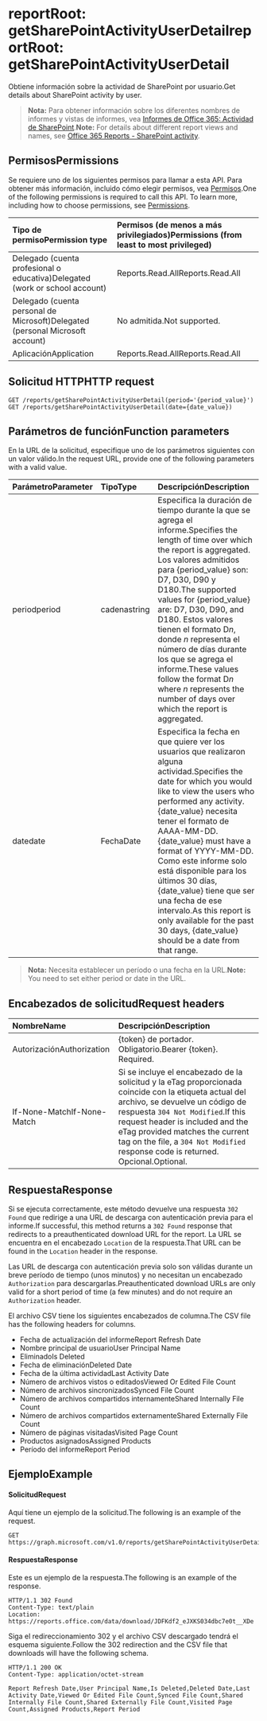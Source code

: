 # <a name="reportroot-getsharepointactivityuserdetail"></a><span data-ttu-id="44636-101">reportRoot: getSharePointActivityUserDetail</span><span class="sxs-lookup"><span data-stu-id="44636-101">reportRoot: getSharePointActivityUserDetail</span></span>

<span data-ttu-id="44636-102">Obtiene información sobre la actividad de SharePoint por usuario.</span><span class="sxs-lookup"><span data-stu-id="44636-102">Get details about SharePoint activity by user.</span></span>

> <span data-ttu-id="44636-103">**Nota:** Para obtener información sobre los diferentes nombres de informes y vistas de informes, vea [Informes de Office 365: Actividad de SharePoint](https://support.office.com/client/SharePoint-activity-a91c958f-1279-499d-9959-12f0de08dc8f).</span><span class="sxs-lookup"><span data-stu-id="44636-103">**Note:** For details about different report views and names, see [Office 365 Reports - SharePoint activity](https://support.office.com/client/SharePoint-activity-a91c958f-1279-499d-9959-12f0de08dc8f).</span></span>

## <a name="permissions"></a><span data-ttu-id="44636-104">Permisos</span><span class="sxs-lookup"><span data-stu-id="44636-104">Permissions</span></span>

<span data-ttu-id="44636-p101">Se requiere uno de los siguientes permisos para llamar a esta API. Para obtener más información, incluido cómo elegir permisos, vea [Permisos](../../../concepts/permissions_reference.md).</span><span class="sxs-lookup"><span data-stu-id="44636-p101">One of the following permissions is required to call this API. To learn more, including how to choose permissions, see [Permissions](../../../concepts/permissions_reference.md).</span></span>

| <span data-ttu-id="44636-107">Tipo de permiso</span><span class="sxs-lookup"><span data-stu-id="44636-107">Permission type</span></span>                        | <span data-ttu-id="44636-108">Permisos (de menos a más privilegiados)</span><span class="sxs-lookup"><span data-stu-id="44636-108">Permissions (from least to most privileged)</span></span> |
| :------------------------------------- | :--------------------------------------- |
| <span data-ttu-id="44636-109">Delegado (cuenta profesional o educativa)</span><span class="sxs-lookup"><span data-stu-id="44636-109">Delegated (work or school account)</span></span>     | <span data-ttu-id="44636-110">Reports.Read.All</span><span class="sxs-lookup"><span data-stu-id="44636-110">Reports.Read.All</span></span>                         |
| <span data-ttu-id="44636-111">Delegado (cuenta personal de Microsoft)</span><span class="sxs-lookup"><span data-stu-id="44636-111">Delegated (personal Microsoft account)</span></span> | <span data-ttu-id="44636-112">No admitida.</span><span class="sxs-lookup"><span data-stu-id="44636-112">Not supported.</span></span>                           |
| <span data-ttu-id="44636-113">Aplicación</span><span class="sxs-lookup"><span data-stu-id="44636-113">Application</span></span>                            | <span data-ttu-id="44636-114">Reports.Read.All</span><span class="sxs-lookup"><span data-stu-id="44636-114">Reports.Read.All</span></span>                         |

## <a name="http-request"></a><span data-ttu-id="44636-115">Solicitud HTTP</span><span class="sxs-lookup"><span data-stu-id="44636-115">HTTP request</span></span>

<!-- { "blockType": "samples" } --> 

```http
GET /reports/getSharePointActivityUserDetail(period='{period_value}')
GET /reports/getSharePointActivityUserDetail(date={date_value})
```

## <a name="function-parameters"></a><span data-ttu-id="44636-116">Parámetros de función</span><span class="sxs-lookup"><span data-stu-id="44636-116">Function parameters</span></span>

<span data-ttu-id="44636-117">En la URL de la solicitud, especifique uno de los parámetros siguientes con un valor válido.</span><span class="sxs-lookup"><span data-stu-id="44636-117">In the request URL, provide one of the following parameters with a valid value.</span></span>

| <span data-ttu-id="44636-118">Parámetro</span><span class="sxs-lookup"><span data-stu-id="44636-118">Parameter</span></span> | <span data-ttu-id="44636-119">Tipo</span><span class="sxs-lookup"><span data-stu-id="44636-119">Type</span></span>   | <span data-ttu-id="44636-120">Descripción</span><span class="sxs-lookup"><span data-stu-id="44636-120">Description</span></span>                              |
| :-------- | :----- | :--------------------------------------- |
| <span data-ttu-id="44636-121">period</span><span class="sxs-lookup"><span data-stu-id="44636-121">period</span></span>    | <span data-ttu-id="44636-122">cadena</span><span class="sxs-lookup"><span data-stu-id="44636-122">string</span></span> | <span data-ttu-id="44636-123">Especifica la duración de tiempo durante la que se agrega el informe.</span><span class="sxs-lookup"><span data-stu-id="44636-123">Specifies the length of time over which the report is aggregated.</span></span> <span data-ttu-id="44636-124">Los valores admitidos para {period_value} son: D7, D30, D90 y D180.</span><span class="sxs-lookup"><span data-stu-id="44636-124">The supported values for {period_value} are: D7, D30, D90, and D180.</span></span> <span data-ttu-id="44636-125">Estos valores tienen el formato D*n*, donde *n* representa el número de días durante los que se agrega el informe.</span><span class="sxs-lookup"><span data-stu-id="44636-125">These values follow the format D*n* where *n* represents the number of days over which the report is aggregated.</span></span> |
| <span data-ttu-id="44636-126">date</span><span class="sxs-lookup"><span data-stu-id="44636-126">date</span></span>      | <span data-ttu-id="44636-127">Fecha</span><span class="sxs-lookup"><span data-stu-id="44636-127">Date</span></span>   | <span data-ttu-id="44636-128">Especifica la fecha en que quiere ver los usuarios que realizaron alguna actividad.</span><span class="sxs-lookup"><span data-stu-id="44636-128">Specifies the date for which you would like to view the users who performed any activity.</span></span> <span data-ttu-id="44636-129">{date_value} necesita tener el formato de AAAA-MM-DD.</span><span class="sxs-lookup"><span data-stu-id="44636-129">{date_value} must have a format of YYYY-MM-DD.</span></span> <span data-ttu-id="44636-130">Como este informe solo está disponible para los últimos 30 días, {date_value} tiene que ser una fecha de ese intervalo.</span><span class="sxs-lookup"><span data-stu-id="44636-130">As this report is only available for the past 30 days, {date_value} should be a date from that range.</span></span> |

> <span data-ttu-id="44636-131">**Nota:** Necesita establecer un período o una fecha en la URL.</span><span class="sxs-lookup"><span data-stu-id="44636-131">**Note:** You need to set either period or date in the URL.</span></span>

## <a name="request-headers"></a><span data-ttu-id="44636-132">Encabezados de solicitud</span><span class="sxs-lookup"><span data-stu-id="44636-132">Request headers</span></span>

| <span data-ttu-id="44636-133">Nombre</span><span class="sxs-lookup"><span data-stu-id="44636-133">Name</span></span>          | <span data-ttu-id="44636-134">Descripción</span><span class="sxs-lookup"><span data-stu-id="44636-134">Description</span></span>                              |
| :------------ | :--------------------------------------- |
| <span data-ttu-id="44636-135">Autorización</span><span class="sxs-lookup"><span data-stu-id="44636-135">Authorization</span></span> | <span data-ttu-id="44636-p104">{token} de portador. Obligatorio.</span><span class="sxs-lookup"><span data-stu-id="44636-p104">Bearer {token}. Required.</span></span>                |
| <span data-ttu-id="44636-138">If-None-Match</span><span class="sxs-lookup"><span data-stu-id="44636-138">If-None-Match</span></span> | <span data-ttu-id="44636-139">Si se incluye el encabezado de la solicitud y la eTag proporcionada coincide con la etiqueta actual del archivo, se devuelve un código de respuesta `304 Not Modified`.</span><span class="sxs-lookup"><span data-stu-id="44636-139">If this request header is included and the eTag provided matches the current tag on the file, a `304 Not Modified` response code is returned.</span></span> <span data-ttu-id="44636-140">Opcional.</span><span class="sxs-lookup"><span data-stu-id="44636-140">Optional.</span></span> |

## <a name="response"></a><span data-ttu-id="44636-141">Respuesta</span><span class="sxs-lookup"><span data-stu-id="44636-141">Response</span></span>

<span data-ttu-id="44636-142">Si se ejecuta correctamente, este método devuelve una respuesta `302 Found` que redirige a una URL de descarga con autenticación previa para el informe.</span><span class="sxs-lookup"><span data-stu-id="44636-142">If successful, this method returns a `302 Found` response that redirects to a preauthenticated download URL for the report.</span></span> <span data-ttu-id="44636-143">La URL se encuentra en el encabezado `Location` de la respuesta.</span><span class="sxs-lookup"><span data-stu-id="44636-143">That URL can be found in the `Location` header in the response.</span></span>

<span data-ttu-id="44636-144">Las URL de descarga con autenticación previa solo son válidas durante un breve período de tiempo (unos minutos) y no necesitan un encabezado `Authorization` para descargarlas.</span><span class="sxs-lookup"><span data-stu-id="44636-144">Preauthenticated download URLs are only valid for a short period of time (a few minutes) and do not require an `Authorization` header.</span></span>

<span data-ttu-id="44636-145">El archivo CSV tiene los siguientes encabezados de columna.</span><span class="sxs-lookup"><span data-stu-id="44636-145">The CSV file has the following headers for columns.</span></span>

- <span data-ttu-id="44636-146">Fecha de actualización del informe</span><span class="sxs-lookup"><span data-stu-id="44636-146">Report Refresh Date</span></span>
- <span data-ttu-id="44636-147">Nombre principal de usuario</span><span class="sxs-lookup"><span data-stu-id="44636-147">User Principal Name</span></span>
- <span data-ttu-id="44636-148">Eliminado</span><span class="sxs-lookup"><span data-stu-id="44636-148">Is Deleted</span></span>
- <span data-ttu-id="44636-149">Fecha de eliminación</span><span class="sxs-lookup"><span data-stu-id="44636-149">Deleted Date</span></span>
- <span data-ttu-id="44636-150">Fecha de la última actividad</span><span class="sxs-lookup"><span data-stu-id="44636-150">Last Activity Date</span></span>
- <span data-ttu-id="44636-151">Número de archivos vistos o editados</span><span class="sxs-lookup"><span data-stu-id="44636-151">Viewed Or Edited File Count</span></span>
- <span data-ttu-id="44636-152">Número de archivos sincronizados</span><span class="sxs-lookup"><span data-stu-id="44636-152">Synced File Count</span></span>
- <span data-ttu-id="44636-153">Número de archivos compartidos internamente</span><span class="sxs-lookup"><span data-stu-id="44636-153">Shared Internally File Count</span></span>
- <span data-ttu-id="44636-154">Número de archivos compartidos externamente</span><span class="sxs-lookup"><span data-stu-id="44636-154">Shared Externally File Count</span></span>
- <span data-ttu-id="44636-155">Número de páginas visitadas</span><span class="sxs-lookup"><span data-stu-id="44636-155">Visited Page Count</span></span>
- <span data-ttu-id="44636-156">Productos asignados</span><span class="sxs-lookup"><span data-stu-id="44636-156">Assigned Products</span></span>
- <span data-ttu-id="44636-157">Período del informe</span><span class="sxs-lookup"><span data-stu-id="44636-157">Report Period</span></span>

## <a name="example"></a><span data-ttu-id="44636-158">Ejemplo</span><span class="sxs-lookup"><span data-stu-id="44636-158">Example</span></span>

#### <a name="request"></a><span data-ttu-id="44636-159">Solicitud</span><span class="sxs-lookup"><span data-stu-id="44636-159">Request</span></span>

<span data-ttu-id="44636-160">Aquí tiene un ejemplo de la solicitud.</span><span class="sxs-lookup"><span data-stu-id="44636-160">The following is an example of the request.</span></span>

<!--{
  "blockType": "request",
  "isComposable": true,
  "name": "reportroot_getsharepointactivityuserdetail"
}-->

```http
GET https://graph.microsoft.com/v1.0/reports/getSharePointActivityUserDetail(period='D7')
```

#### <a name="response"></a><span data-ttu-id="44636-161">Respuesta</span><span class="sxs-lookup"><span data-stu-id="44636-161">Response</span></span>

<span data-ttu-id="44636-162">Este es un ejemplo de la respuesta.</span><span class="sxs-lookup"><span data-stu-id="44636-162">The following is an example of the response.</span></span>

<!-- {
  "blockType": "response",
  "truncated": true,
  "@odata.type": "microsoft.graph.report"
} -->

```http
HTTP/1.1 302 Found
Content-Type: text/plain
Location: https://reports.office.com/data/download/JDFKdf2_eJXKS034dbc7e0t__XDe
```

<span data-ttu-id="44636-163">Siga el redireccionamiento 302 y el archivo CSV descargado tendrá el esquema siguiente.</span><span class="sxs-lookup"><span data-stu-id="44636-163">Follow the 302 redirection and the CSV file that downloads will have the following schema.</span></span>

<!-- { "blockType": "ignored" } --> 

```http
HTTP/1.1 200 OK
Content-Type: application/octet-stream

Report Refresh Date,User Principal Name,Is Deleted,Deleted Date,Last Activity Date,Viewed Or Edited File Count,Synced File Count,Shared Internally File Count,Shared Externally File Count,Visited Page Count,Assigned Products,Report Period
```
